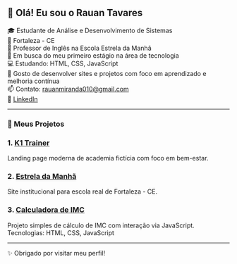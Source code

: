 ## 👋 Olá! Eu sou o Rauan Tavares

🎓 Estudante de Análise e Desenvolvimento de Sistemas  
📍 Fortaleza - CE  
💼 Professor de Inglês na Escola Estrela da Manhã  
🌱 Em busca do meu primeiro estágio na área de tecnologia  
💻 Estudando: HTML, CSS, JavaScript  
📌 Gosto de desenvolver sites e projetos com foco em aprendizado e melhoria contínua  
📫 Contato: rauanmiranda010@gmail.com  
🔗 [LinkedIn](https://www.linkedin.com/in/rauan-miranda-5b973030b/)

---

### 🚀 Meus Projetos

### 1. [K1 Trainer](https://github.com/RauanTavares/k1-trainer)  
Landing page moderna de academia fictícia com foco em bem-estar.

### 2. [Estrela da Manhã](https://github.com/RauanTavares/estrela-da-manha)  
Site institucional para escola real de Fortaleza - CE.

### 3. [Calculadora de IMC](https://github.com/RauanTavares/calculadora-imc)  
 Projeto simples de cálculo de IMC com interação via JavaScript.  
 Tecnologias: HTML, CSS, JavaScript

---
✨ Obrigado por visitar meu perfil!
